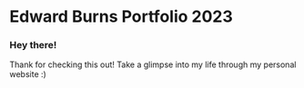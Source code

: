 # Edward Burns Portfolio 2023

### Hey there!

Thank for checking this out! Take a glimpse into my life through my personal website :)
